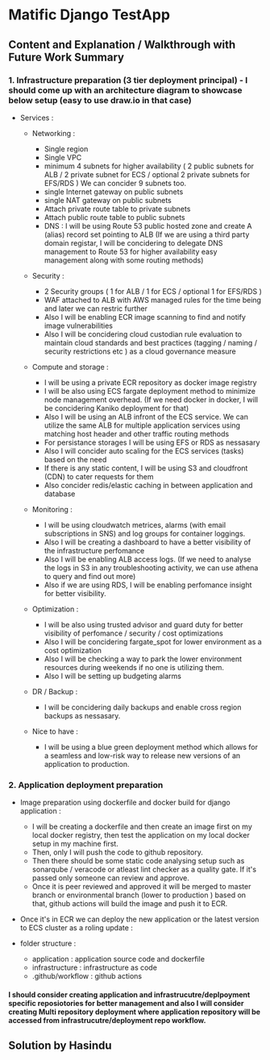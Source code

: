 # Matific Django TestApp

## Content and Explanation / Walkthrough with Future Work Summary

### 1. Infrastructure preparation (3 tier deployment principal) - I should come up with an architecture diagram to showcase below setup (easy to use draw.io in that case)

 - Services :	
	- Networking :
		- Single region
		- Single VPC 
		- minimum 4 subnets for higher availability ( 2 public subnets for ALB / 2 private subnet for ECS / optional 2 private subnets for EFS/RDS ) We can concider 9 subnets too.
		- single Internet gateway on public subnets
		- single NAT gateway on public subnets
		- Attach private route table to private subnets
		- Attach public route table to public subnets
		- DNS :
			I will be using Route 53 public hosted zone and create A (alias) record set pointing to ALB
			(If we are using a third party domain registar, I will be concidering to delegate DNS management to Route 53 for higher availability easy management along with some routing methods)
			
	- Security :
		- 2 Security groups ( 1 for ALB / 1 for ECS / optional 1 for EFS/RDS )
		- WAF attached to ALB with AWS managed rules for the time being and later we can restric further
		- Also I will be enabling ECR image scanning to find and notify image vulnerabilities
		- Also I will be concidering cloud custodian rule evaluation to maintain cloud standards and best practices (tagging / naming / security restrictions etc ) as a cloud governance measure
			
	- Compute and storage :
		- I will be using a private ECR repository as docker image registry
		- I will be also using ECS fargate deployment method to minimize node management overhead. (If we need docker in docker, I will be concidering Kaniko deployment for that)
		- Also I will be using an ALB infront of the ECS service. We can utilize the same ALB for multiple application services using matching host header and other traffic routing methods
		- For persistance storages I will be using EFS or RDS as nessasary
		- Also I will concider auto scaling for the ECS services (tasks) based on the need
		- If there is any static content, I will be using S3 and cloudfront (CDN) to cater requests for them
		- Also concider redis/elastic caching in between application and database
		
	- Monitoring :
		- I will be using cloudwatch metrices, alarms (with email subscriptions in SNS) and log groups for container loggings. 
		- Also I will be creating a dashboard to have a better visibility of the infrastructure perfomance
		- Also I will be enabling ALB access logs. (If we need to analyse the logs in S3 in any troubleshooting activity, we can use athena to query and find out more)
		- Also if we are using RDS, I will be enabling perfomance insight for better visibility.
			
	- Optimization :
		- I will be also using trusted advisor and guard duty for better visibility of perfomance / security / cost optimizations
		- Also I will be concidering fargate_spot for lower environment as a cost optimization
		- Also I will be checking a way to park the lower environment resources during weekends if no one is utilizing them.
		- Also I will be setting up budgeting alarms
			
	- DR / Backup :
		- I will be concidering daily backups and enable cross region backups as nessasary.
		
	- Nice to have :
		- I will be using a blue green deployment method which allows for a seamless and low-risk way to release new versions of an application to production.
		
### 2. Application deployment preparation
		
- Image preparation using dockerfile and docker build for django application :
	- I will be creating a dockerfile and then create an image first on my local docker registry, then test the application on my local docker setup in my machine first.
	- Then, only I will push the code to github repository.
	- Then there should be some static code analysing setup such as sonarqube / veracode or atleast lint checker as a quality gate. If it's passed only someone can review and approve.
	- Once it is peer reviewed and approved it will be merged to master branch or environmental branch (lower to production ) based on that, github actions will build the image and push it to ECR.
		
- Once it's in ECR we can deploy the new application or the latest version to ECS cluster as a roling update :

- folder structure :
	- application : application source code and dockerfile
	- infrastructure : infrastructure as code
	- .github/workflow : github actions

#### I should consider creating application and infrastrucutre/deplpoyment specific reposiotories for better management and also I will consider creating Multi repository deployment where application repository will be accessed from infrastrucutre/deployment repo workflow.

## Solution by Hasindu